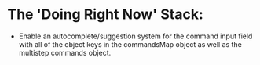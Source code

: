 # The 'Doing Right Now' Stack:

- Enable an autocomplete/suggestion system for the command input field with all of the object keys in the commandsMap object as well as the multistep commands object.

